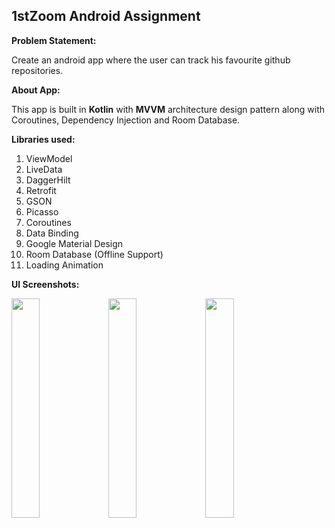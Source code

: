 <h2> 1stZoom Android Assignment</h2>

<b>Problem Statement:</b>

Create an android app where the user can track his favourite github repositories.

<b>About App:</b>

This app is built in <b>Kotlin</b> with <b>MVVM</b> architecture design pattern along with Coroutines, Dependency Injection and Room Database. 

<b>Libraries used:</b>
1. ViewModel
2. LiveData
3. DaggerHilt
4. Retrofit
5. GSON
6. Picasso
7. Coroutines
8. Data Binding
9. Google Material Design
10. Room Database (Offline Support)
11. Loading Animation

<b>UI Screenshots:</b>


<img src="https://github.com/coderehan/1stZoom-Android-Assignment/assets/75351694/0633900b-5adf-49e4-9b2a-5f3caf153d62.jpg" width=30% height=30%> <img src="https://github.com/coderehan/1stZoom-Android-Assignment/assets/75351694/739797de-f095-424a-a66e-b519906e3079.jpg" width=30% height=30%>
<img src="https://github.com/coderehan/1stZoom-Android-Assignment/assets/75351694/37c24c68-5db1-4727-8905-ce9302802595.jpg" width=30% height=30%> 

